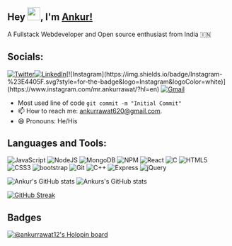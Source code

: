 <!---
Beast71421/Beast71421 is a ✨ special ✨ repository because its `README.md` (this file) appears on your GitHub profile.
You can click the Preview link to take a look at your changes.
--->
## Hey <img src="https://github.com/TheDudeThatCode/TheDudeThatCode/blob/master/Assets/Hi.gif" width="29">, I'm [Ankur!](https://linkfree.eddiehub.io/Ankurrawat-12) 

A Fullstack Webdeveloper and Open source enthusiast from India :india:

## Socials:

[![Twitter](https://img.shields.io/badge/Twitter-%231DA1F2.svg?style=for-the-badge&logo=Twitter&logoColor=white)](https://twitter.com/ankurrawat816)[![LinkedIn](https://img.shields.io/badge/linkedin-%230077B5.svg?style=for-the-badge&logo=linkedin&logoColor=white)]([https://www.linkedin.com/in/anshu-kumar-pathak/](https://www.linkedin.com/in/ankur-rawat-180999203/))[![Instagram](https://img.shields.io/badge/Instagram-%23E4405F.svg?style=for-the-badge&logo=Instagram&logoColor=white)](https://www.instagram.com/mr.ankurrawat/?hl=en) [![Gmail](https://img.shields.io/badge/Gmail-D14836?style=for-the-badge&logo=gmail&logoColor=white)](mailto:ankurrawat620@gmail.com)


- Most used line of code  `git commit -m "Initial Commit"`
- 📫 How to reach me: ankurrawat620@gmail.com.
- 😄 Pronouns: He/His

## Languages and Tools:

 ![JavaScript](https://img.shields.io/badge/javascript-%23323330.svg?style=for-the-badge&logo=javascript&logoColor=%23F7DF1E)
 ![NodeJS](https://img.shields.io/badge/node.js-6DA55F?style=for-the-badge&logo=node.js&logoColor=white) 
 ![MongoDB](https://img.shields.io/badge/MongoDB-%234ea94b.svg?style=for-the-badge&logo=mongodb&logoColor=white)
 ![NPM](https://img.shields.io/badge/NPM-%23000000.svg?style=for-the-badge&logo=npm&logoColor=white)
![React](https://img.shields.io/badge/react-%2320232a.svg?style=for-the-badge&logo=react&logoColor=%2361DAFB)
![C](https://img.shields.io/badge/c-%2300599C.svg?style=for-the-badge&logo=c&logoColor=white)
![HTML5](https://img.shields.io/badge/html-%23E34F26.svg?style=for-the-badge&logo=html5&logoColor=white)
![CSS3](https://img.shields.io/badge/css-%231572B6.svg?style=for-the-badge&logo=css3&logoColor=white)
![bootstrap](https://img.shields.io/badge/Bootstrap-563D7C?style=for-the-badge&logo=bootstrap&logoColor=white)
![Git](https://img.shields.io/badge/git-%23F05033.svg?style=for-the-badge&logo=git&logoColor=white)
![C++](https://img.shields.io/badge/C%2B%2B-00599C?style=for-the-badge&logo=c%2B%2B&logoColor=white)
![Express](https://img.shields.io/badge/Express.js-000000?style=for-the-badge&logo=express&logoColor=white)
![jQuery](https://img.shields.io/badge/jquery-%230769AD.svg?style=for-the-badge&logo=jquery&logoColor=white)


  <!-- ![visitors](https://visitor-badge.glitch.me/badge?page_id=Ankurrawat-12.Ankurrawat-12&left_color=grey&right_color=blue) -->
  ![Ankur's GitHub stats](https://github-readme-stats.vercel.app/api?username=Ankurrawat-12&show_icons=true&theme=tokyonight)
  ![Ankurs's GitHub stats](https://github-readme-stats.vercel.app/api/top-langs?username=Ankurrawat-12&show_icons=true&locale=en&layout=compact&theme=onedark)
  
[![GitHub Streak](https://streak-stats.demolab.com?user=Ankurrawat-12&theme=vue-dark&hide_border=true&border_radius=5.2)](https://git.io/streak-stats)

## Badges
[![@ankurrawat12's Holopin board](https://holopin.me/ankurrawat12)](https://holopin.io/@ankurrawat12)
